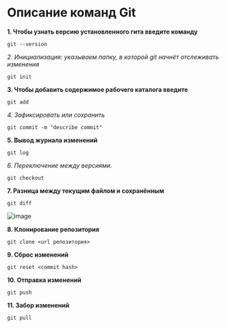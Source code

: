 # Описание команд Git

**1. Чтобы узнать версию установленного гита введите команду**
```
git --version
```
*2. Инициализация: указываем папку, в которой git начнёт отслеживать изменения*
```
git init
```
**3. Чтобы добавить содержимое рабочего каталога введите**
```
git add
```
*4. Зафиксировать или сохранить*
```
git commit -m "describe commit"
```
**5. Вывод журнала изменений**
```
git log
```
*6. Переключение между версиями.*
```
git checkout 
```
**7. Разница между текущим файлом и сохранённым**
```
git diff
```

![image](1.png)

**8. Клонирование репозитория**
```
git clone <url репозитория>
```

**9. Сброс изменений**
```
git reset <commit hash>
```

**10. Отправка изменений**
```
git push
```

**11. Забор изменений**
```
git pull
```